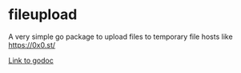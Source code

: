 # fileupload
A very simple go package to upload files to temporary file hosts like https://0x0.st/

[Link to godoc](https://godoc.org/github.com/SoMuchForSubtlety/fileupload)
